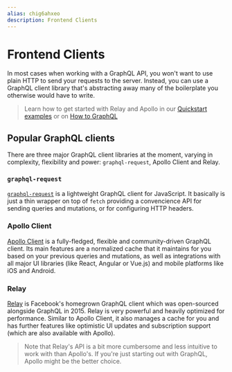 ```yaml
---
alias: chig6ahxeo
description: Frontend Clients
---
```


# Frontend Clients

In most cases when working with a GraphQL API, you won't want to use plain HTTP to send your requests to the server. Instead, you can use a GraphQL client library that's abstracting away many of the boilerplate you otherwise would have to write.

> Learn how to get started with Relay and Apollo in our [Quickstart examples](https://www.graph.cool/docs/quickstart/) or on [How to GraphQL](https://www.howtographql.com/)

## Popular GraphQL clients

There are three major GraphQL client libraries at the moment, varying in complexity, flexibility and power: `graphql-request`, Apollo Client and Relay.

### `graphql-request`

[`graphql-request`](https://github.com/graphcool/graphql-request) is a lightweight GraphQL client for JavaScript. It basically is just a thin wrapper on top of `fetch` providing a convencience  API for sending queries and mutations, or for configuring HTTP headers.

### Apollo Client

[Apollo Client](https://www.apollographql.com/client/) is a fully-fledged, flexible and community-driven GraphQL client. Its main features are a normalized cache that it maintains for you based on your previous queries and mutations, as well as integrations with all major UI libraries (like React, Angular or Vue.js) and mobile platforms like iOS and Android.

### Relay

[Relay](https://facebook.github.io/relay/) is Facebook's homegrown GraphQL client which was open-sourced alongside GraphQL in 2015. Relay is very powerful and heavily optimized for performance. Similar to Apollo Client, it also manages a cache for you and has further features like optimistic UI updates and subscription support (which are also available with Apollo).

> Note that Relay's API is a bit more cumbersome and less intuitive to work with than Apollo's. If you're just starting out with GraphQL, Apollo might be the better choice.
